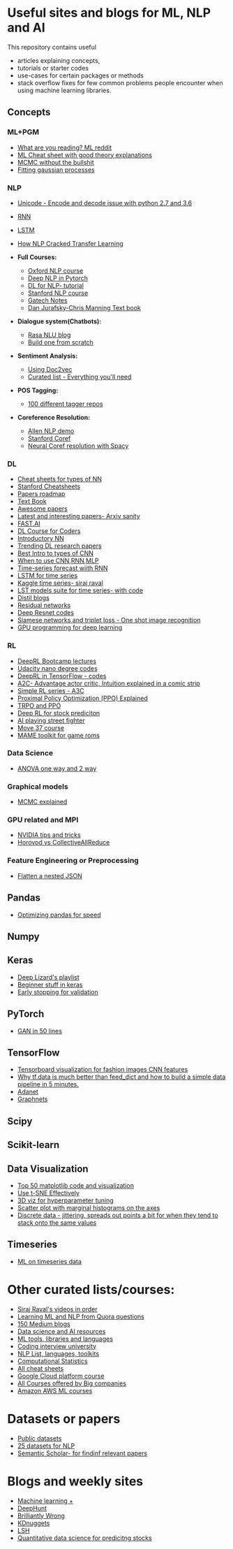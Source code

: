 # Useful sites and blogs for ML, NLP and AI

This repository contains useful 

* articles explaining concepts, 
* tutorials or starter codes 
* use-cases for certain packages or methods
* stack overflow fixes for few common problems people encounter when using machine learning libraries. 



## Concepts

### ML+PGM

* [What are you reading? ML reddit](https://www.reddit.com/r/MachineLearning/comments/9s9el5/d_machine_learning_wayr_what_are_you_reading_week/)
* [ML Cheat sheet with good theory explanations](http://www.datascienceassn.org/sites/default/files/Machine%20Learning%20Cheat%20Sheet%202015.pdf)
* [MCMC without the bullshit](https://jeremykun.com/2015/04/06/markov-chain-monte-carlo-without-all-the-bullshit/)
* [Fitting gaussian processes](https://blog.dominodatalab.com/fitting-gaussian-process-models-python/)


### NLP

* [Unicode - Encode and decode issue with python 2.7 and 3.6](https://nedbatchelder.com/text/unipain.html)
* [RNN](http://karpathy.github.io/2015/05/21/rnn-effectiveness/)
* [LSTM](http://colah.github.io/posts/2015-08-Understanding-LSTMs/)
* [How NLP Cracked Transfer Learning](https://jalammar.github.io/illustrated-bert/)
* **Full Courses:**
   * [Oxford NLP course](https://github.com/oxford-cs-deepnlp-2017/lectures)
   * [Deep NLP in Pytorch](https://pytorch.org/tutorials/beginner/deep_learning_60min_blitz.html)
   * [DL for NLP- tutorial](https://github.com/UKPLab/deeplearning4nlp-tutorial)
   * [Stanford NLP course](http://web.stanford.edu/class/cs224n/syllabus.html)
   * [Gatech Notes](https://github.com/jacobeisenstein/gt-nlp-class/blob/master/notes/eisenstein-nlp-notes-10-15-2018.pdf)
   * [Dan Jurafsky-Chris Manning Text book](https://web.stanford.edu/~jurafsky/slp3/)

* **Dialogue system(Chatbots):**
  * [Rasa NLU blog](https://hackernoon.com/demystifying-rasa-nlu-1-training-91a08429c9fb)
  * [Build one from scratch](https://chatbotsmagazine.com/how-to-develop-a-chatbot-from-scratch-62bed1adab8c)
  
* **Sentiment Analysis:**
  * [Using Doc2vec](http://linanqiu.github.io/2015/10/07/word2vec-sentiment/)
  * [Curated list - Everything you'll need](https://github.com/laugustyniak/awesome-sentiment-analysis)
  
* **POS Tagging:**
  * [100 different tagger repos](http://meta-guide.com/software-meta-guide/100-best-github-part-of-speech-tagging)

* **Coreference Resolution:**
  * [Allen NLP demo](http://demo.allennlp.org/coreference-resolution)
  * [Stanford Coref](https://nlp.stanford.edu/projects/coref.shtml)
  * [Neural Coref resolution with Spacy](https://github.com/huggingface/neuralcoref)

### DL

* [Cheat sheets for types of NN](https://becominghuman.ai/cheat-sheets-for-ai-neural-networks-machine-learning-deep-learning-big-data-678c51b4b463)
* [Stanford Cheatsheets](https://github.com/afshinea/stanford-cs-230-deep-learning)
* [Papers roadmap](https://github.com/bjpcjp/Deep-Learning-Papers-Reading-Roadmap)
* [Text Book](http://www.deeplearningbook.org)
* [Awesome papers](https://github.com/terryum/awesome-deep-learning-papers)
* [Latest and interesting papers- Arxiv sanity](http://www.arxiv-sanity.com)
* [FAST.AI](https://www.fast.ai)
* [DL Course for Coders](https://course.fast.ai)
* [Introductory NN](http://neuralnetworksanddeeplearning.com)
* [Trending DL research papers](http://assert.pub)
* [Best Intro to types of CNN](https://towardsdatascience.com/types-of-convolutions-in-deep-learning-717013397f4d)
* [When to use CNN,RNN,MLP](https://machinelearningmastery.com/when-to-use-mlp-cnn-and-rnn-neural-networks/)
* [Time-series forecast wiith RNN](https://towardsdatascience.com/time-series-forecasting-with-rnns-ff22683bbbb0)
* [LSTM for time series](https://towardsdatascience.com/using-lstms-for-stock-market-predictions-tensorflow-9e83999d4653)
* [Kaggle time series- siraj raval](https://www.kaggle.com/learn/time-series-with-siraj)
* [LST models suite for time series- with code](https://machinelearningmastery.com/how-to-develop-lstm-models-for-time-series-forecasting/)
* [Distil blogs](https://distill.pub)
* [Residual networks](https://blog.waya.ai/deep-residual-learning-9610bb62c355)
* [Deep Resnet codes](https://towardsdatascience.com/understanding-residual-networks-9add4b664b03)
* [Siamese networks and triplet loss - One shot image recognition](https://towardsdatascience.com/siamese-network-triplet-loss-b4ca82c1aec8)
* [GPU programming for deep learning](http://videolectures.net/deeplearning2016_bernauer_olson_deep_learning/)


### RL

* [DeepRL Bootcamp lectures](https://sites.google.com/view/deep-rl-bootcamp/lectures)
* [Udacity nano degree codes ](https://github.com/udacity/deep-reinforcement-learning)
* [DeepRL in TensorFlow - codes](https://github.com/carpedm20/deep-rl-tensorflow)
* [A2C- Advantage actor critic, Intuition explained in a  comic strip](https://hackernoon.com/intuitive-rl-intro-to-advantage-actor-critic-a2c-4ff545978752)
* [Simple RL series - A3C](https://medium.com/emergent-future/simple-reinforcement-learning-with-tensorflow-part-8-asynchronous-actor-critic-agents-a3c-c88f72a5e9f2)
* [Proximal Policy Optimization (PPO) Explained](https://medium.com/@jonathan_hui/rl-proximal-policy-optimization-ppo-explained-77f014ec3f12)
* [TRPO and PPO](https://towardsdatascience.com/introduction-to-various-reinforcement-learning-algorithms-part-ii-trpo-ppo-87f2c5919bb9)
* [Deep RL for stock prediciton](https://www.kaggle.com/itoeiji/deep-reinforcement-learning-on-stock-data/notebook)
* [AI playing street fighter](https://medium.com/gyroscopesoftware/how-we-built-an-ai-to-play-street-fighter-ii-can-you-beat-it-9542ba43f02b)
* [Move 37 course](https://www.theschool.ai/courses/move-37-course/lessons/introduction/)
* [MAME toolkit for game roms](https://github.com/M-J-Murray/MAMEToolkit?utm_source=mybridge&utm_medium=blog&utm_campaign=read_more)

### Data Science

* [ANOVA one way and 2 way](https://www.technologynetworks.com/informatics/articles/one-way-vs-two-way-anova-definition-differences-assumptions-and-hypotheses-306553)


### Graphical models

* [MCMC explained](http://arogozhnikov.github.io/2016/12/19/markov_chain_monte_carlo.html)

### GPU related and MPI

* [NVIDIA tips and tricks](https://wiki.archlinux.org/index.php/NVIDIA/Tips_and_tricks#Enabling_overclocking)
* [Horovod vs CollectiveAllReduce](https://www.logicalclocks.com/goodbye-horovod-hello-tensorflow-collectiveallreduce/)

### Feature Engineering or Preprocessing

* [Flatten a nested JSON](https://medium.com/@gis10kwo/converting-nested-json-data-to-csv-using-python-pandas-dc6eddc69175)

## Pandas

* [Optimizing pandas for speed](https://engineering.upside.com/a-beginners-guide-to-optimizing-pandas-code-for-speed-c09ef2c6a4d6)


## Numpy


## Keras

* [Deep Lizard's playlist](https://www.youtube.com/playlist?list=PLZbbT5o_s2xrwRnXk_yCPtnqqo4_u2YGL)
* [Beginner stuff in keras](https://elitedatascience.com/keras-tutorial-deep-learning-in-python)
* [Early stopping for validation](https://machinelearningmastery.com/how-to-stop-training-deep-neural-networks-at-the-right-time-using-early-stopping/)

## PyTorch

* [GAN in 50 lines](https://medium.com/@devnag/generative-adversarial-networks-gans-in-50-lines-of-code-pytorch-e81b79659e3f#.6ag2kjgbp)

## TensorFlow

* [Tensorboard visualization for fashion images  CNN features ](https://towardsdatascience.com/the-4-convolutional-neural-network-models-that-can-classify-your-fashion-images-9fe7f3e5399d)
* [Why tf.data is much better than feed_dict and how to build a simple data pipeline in 5 minutes.](https://dominikschmidt.xyz/tensorflow-data-pipeline/)
* [Adanet](https://ai.googleblog.com/2018/10/introducing-adanet-fast-and-flexible.html)
* [Graphnets](https://github.com/deepmind/graph_nets)

## Scipy


## Scikit-learn


## Data Visualization

* [Top 50 matplotlib code and visualization](https://www.machinelearningplus.com/plots/top-50-matplotlib-visualizations-the-master-plots-python/)
* [Use t-SNE Effectively](https://distill.pub/2016/misread-tsne/)
* [3D viz for hyperparameter tuning](https://towardsdatascience.com/using-3d-visualizations-to-tune-hyperparameters-of-ml-models-with-python-ba2885eab2e9)
* [Scatter plot with marginal histograms on the axes](https://www.r-bloggers.com/example-8-41-scatterplot-with-marginal-histograms/)
* [Discrete data - jittering, spreads out points a bit for when they tend to stack onto the same values](https://thomasleeper.com/Rcourse/Tutorials/jitter.html)


## Timeseries

* [ML on timeseries data](https://www.reddit.com/r/MachineLearning/comments/9ofd7x/d_machine_learning_on_time_series_data/)

# Other curated lists/courses: 

* [Siraj Raval's videos in order](https://medium.com/@epireve/i-couldt-afford-siraj-raval-s-deep-learning-udacity-course-c41ae2a55554)
* [Learning ML and NLP from Quora questions](https://medium.com/machine-learning-in-practice/learning-machine-learning-and-nlp-from-185-quora-questions-cebe42e47da8)
* [150 Medium blogs](https://medium.com/machine-learning-in-practice/over-150-of-the-best-machine-learning-nlp-and-python-tutorials-ive-found-ffce2939bd78)
* [Data science and AI resources](https://github.com/InnoArchiTech/datascience-ai-machinelearning-resources)
* [ML tools, libraries and languages](https://github.com/josephmisiti/awesome-machine-learning)
* [Coding interview university](https://github.com/jwasham/coding-interview-university)
* [NLP List, languages, toolkits](https://github.com/keon/awesome-nlp)
* [Computational Statistics](https://people.duke.edu/~ccc14/sta-663/)
* [All cheat sheets](https://startupsventurecapital.com/essential-cheat-sheets-for-machine-learning-and-deep-learning-researchers-efb6a8ebd2e5)
* [Google Cloud platform course](https://www.coursera.org/learn/gcp-big-data-ml-fundamentals/home/welcome)
* [All Courses offered by Big companies](https://www.reddit.com/r/artificial/comments/a14mel/amazon_opens_its_internal_machine_learning/ean1dja)
* [Amazon AWS ML courses](https://aws.amazon.com/training/learning-paths/machine-learning/)

# Datasets or papers

* [Public datasets](https://www.datasciencecentral.com/profiles/blogs/great-github-list-of-public-data-sets?fbclid=IwAR2ItypE1C6j3ZlU3CIdi9QvBODOVqKYI0fYZTwvy3uTqLSjvjj0kVqlPnQ)
* [25 datasets for NLP](https://gengo.ai/datasets/the-best-25-datasets-for-natural-language-processing/)
* [Semantic Scholar- for findinf relevant papers](https://www.semanticscholar.org)


# Blogs and weekly sites

* [Machine learning +](https://www.machinelearningplus.com)
* [DeepHunt](https://deephunt.in)
* [Brilliantly Wrong](http://arogozhnikov.github.io)
* [KDnuggets](https://www.kdnuggets.com)
* [LSH](https://medium.com/engineering-brainly/locality-sensitive-hashing-explained-304eb39291e4)
* [Quantitative data science for predicitng stocks](https://www.quantopian.com/algorithms)
